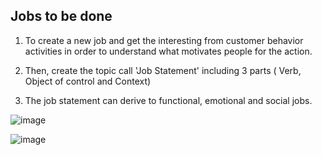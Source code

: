**Jobs to be done**
------------------------------------------------------------
1. To create a new job and get the interesting from customer behavior activities in order to understand what motivates people for the action.

2. Then, create the topic call 'Job Statement' including 3 parts ( Verb, Object of control and Context)

3. The job statement can derive to functional, emotional and social jobs.

![image](https://user-images.githubusercontent.com/77535395/122364539-0b785400-cf84-11eb-8917-e67c1b8feadb.png)

![image](https://user-images.githubusercontent.com/77535395/122364663-26e35f00-cf84-11eb-9454-26596743762f.png)
